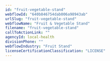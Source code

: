 ```yaml
---
id: "fruit-vegetable-stand"
webflowId: "640b846754dab006a98943ab"
urlSlug: "fruit-vegetable-stand"
webflowName: "Fruit & Vegetable Stand"
filename: "fruit-vegetable-stand"
callToActionLink: ""
agencyId: local-health
divisionPhone: ""
webflowIndustry: "Fruit Stand"
licenseCertificationClassification: "LICENSE"
---
```

